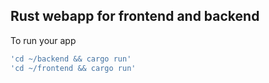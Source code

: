 ## Rust webapp for frontend and backend

To run your app
```bash
'cd ~/backend && cargo run'
'cd ~/frontend && cargo run'
```